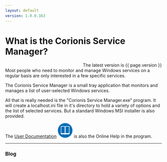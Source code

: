 ```yaml
---
layout: default
version: 1.0.0.163
---
```

# What is the Corionis Service Manager?
<div align="right">The latest version is {{ page.version }}</div>
Most people who need to monitor and manage Windows services on a regular basis are only interested in a few specific services.

The Corionis Service Manager is a small tray application that monitors and manages a list of user-selected Windows services.

All that is really needed is the "Corionis Service Manager.exe" program. It will create a localhost.ini file in it's directory to hold a variety of options and the list of selected services. But a standard Windows MSI installer is also provided.

The [User Documentation](help) <a href="help">![Goto the help page](res/docs-icon.png)</a> is also the Online Help in the program.

---
### Blog
